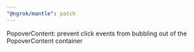 ```yaml
---
"@ngrok/mantle": patch
---
```


PopoverContent: prevent click events from bubbling out of the PopoverContent container
